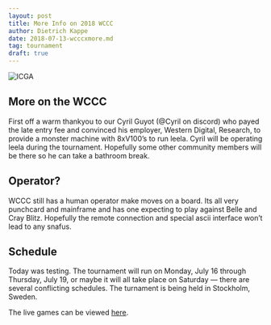 ```yaml
---
layout: post
title: More Info on 2018 WCCC
author: Dietrich Kappe
date: 2018-07-13-wcccxmore.md
tag: tournament
draft: true
---
```

![ICGA](https://www.bigdata-alliance.org/wp-content/uploads/2017/06/ICGA-transparent.png)

## More on the WCCC

First off a warm thankyou to our Cyril Guyot (@Cyril on discord) who payed the late entry fee and convinced his employer, Western Digital, Research, to provide a monster machine with 8xV100’s to run leela. Cyril will be operating leela during the tournament. Hopefully some other community members will be there so he can take a bathroom break.

## Operator?

WCCC still has a human operator make moves on a board. Its all very punchcard and mainframe and has one expecting to play against Belle and Cray Blitz. Hopefully the remote connection and special ascii interface won’t lead to any snafus.

## Schedule

Today was testing. The tournament will run on Monday, July 16 through Thursday, July 19, or maybe it will all take place on Saturday — there are several conflicting schedules. The turnament is being held in Stockholm, Sweden.

The live games can be viewed [here](http://view.livechesscloud.com/0939e4c8-636e-41c0-98ac-c87bd0cc65e6).
